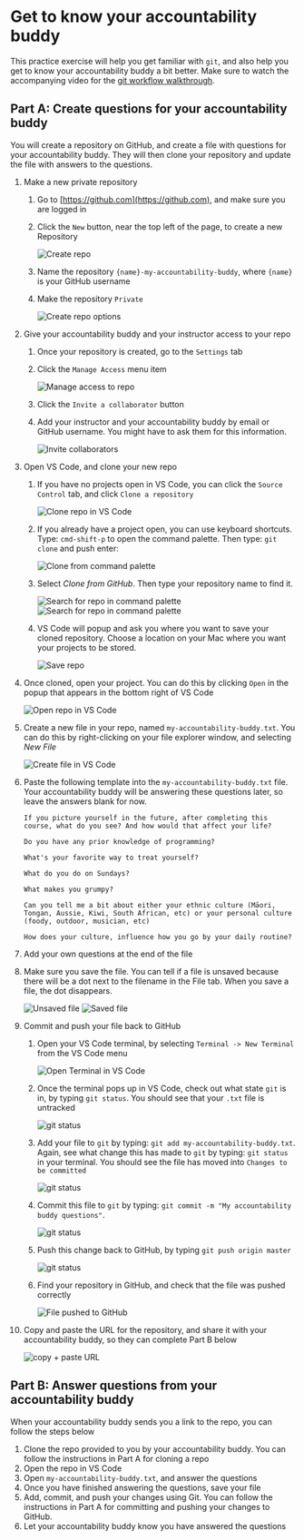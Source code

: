 # Get to know your accountability buddy

This practice exercise will help you get familiar with `git`, and also help you get to know your accountability buddy a bit better. Make sure to watch the accompanying video for the [git workflow walkthrough](https://vimeo.com/433825571/bc1830fb90).

## Part A: Create questions for your accountability buddy

You will create a repository on GitHub, and create a file with questions for your accountability buddy. They will then clone your repository and update the file with answers to the questions.

1. Make a new private repository

   1. Go to [https://github.com](https://github.com), and make sure you are logged in
   2. Click the `New` button, near the top left of the page, to create a new Repository

      ![Create repo](git-exercise-01.png)

   3. Name the repository `{name}-my-accountability-buddy`, where `{name}` is your GitHub username
   4. Make the repository `Private`

      ![Create repo options](git-exercise-02.png)

2. Give your accountability buddy and your instructor access to your repo

   1. Once your repository is created, go to the `Settings` tab
   2. Click the `Manage Access` menu item

      ![Manage access to repo](git-exercise-03.png)

   3. Click the `Invite a collaborator` button
   4. Add your instructor and your accountability buddy by email or GitHub username. You might have to ask them for this information.

      ![Invite collaborators](git-exercise-04.png)

3. Open VS Code, and clone your new repo

   1. If you have no projects open in VS Code, you can click the `Source Control` tab, and click `Clone a repository`

      ![Clone repo in VS Code](git-exercise-05.png)

   2. If you already have a project open, you can use keyboard shortcuts. Type: `cmd-shift-p` to open the command palette. Then type: `git clone` and push enter:

      ![Clone from command palette](git-exercise-06.png)

   3. Select _Clone from GitHub_. Then type your repository name to find it.

      ![Search for repo in command palette](git-exercise-07.png)
      ![Search for repo in command palette](git-exercise-07-1.png)

   4. VS Code will popup and ask you where you want to save your cloned repository. Choose a location on your Mac where you want your projects to be stored.

      ![Save repo](git-exercise-08.png)

4. Once cloned, open your project. You can do this by clicking `Open` in the popup that appears in the bottom right of VS Code

   ![Open repo in VS Code](git-exercise-08-1.png)

5. Create a new file in your repo, named `my-accountability-buddy.txt`. You can do this by right-clicking on your file explorer window, and selecting _New File_

   ![Create file in VS Code](git-exercise-09.png)

6. Paste the following template into the `my-accountability-buddy.txt` file. Your accountability buddy will be answering these questions later, so leave the answers blank for now.

   ```
   If you picture yourself in the future, after completing this course, what do you see? And how would that affect your life?

   Do you have any prior knowledge of programming?

   What's your favorite way to treat yourself?

   What do you do on Sundays?

   What makes you grumpy?

   Can you tell me a bit about either your ethnic culture (Māori, Tongan, Aussie, Kiwi, South African, etc) or your personal culture (foody, outdoor, musician, etc)

   How does your culture, influence how you go by your daily routine?

   ```

7. Add your own questions at the end of the file
8. Make sure you save the file. You can tell if a file is unsaved because there will be a dot next to the filename in the File tab. When you save a file, the dot disappears.

   ![Unsaved file](git-exercise-14.png)
   ![Saved file](git-exercise-15.png)

9. Commit and push your file back to GitHub

   1. Open your VS Code terminal, by selecting `Terminal -> New Terminal` from the VS Code menu

      ![Open Terminal in VS Code](git-exercise-10.png)

   2. Once the terminal pops up in VS Code, check out what state `git` is in, by typing `git status`. You should see that your `.txt` file is untracked

      ![git status](git-exercise-11.png)

   3. Add your file to `git` by typing: `git add my-accountability-buddy.txt`. Again, see what change this has made to `git` by typing: `git status` in your terminal. You should see the file has moved into `Changes to be committed`

      ![git status](git-exercise-11-1.png)

   4. Commit this file to `git` by typing: `git commit -m "My accountability buddy questions"`.

      ![git status](git-exercise-11-2.png)

   5. Push this change back to GitHub, by typing `git push origin master`

      ![git status](git-exercise-11-3.png)

   6. Find your repository in GitHub, and check that the file was pushed correctly

      ![File pushed to GitHub](git-exercise-12.png)

10. Copy and paste the URL for the repository, and share it with your accountability buddy, so they can complete Part B below

    ![copy + paste URL](git-exercise-13.png)

## Part B: Answer questions from your accountability buddy

When your accountability buddy sends you a link to the repo, you can follow the steps below

1. Clone the repo provided to you by your accountability buddy. You can follow the instructions in Part A for cloning a repo
2. Open the repo in VS Code
3. Open `my-accountability-buddy.txt`, and answer the questions
4. Once you have finished answering the questions, save your file
5. Add, commit, and push your changes using Git. You can follow the instructions in Part A for committing and pushing your changes to GitHub.
6. Let your accountability buddy know you have answered the questions
